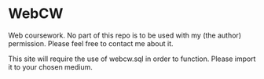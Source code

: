 # WebCW
Web coursework.
No part of this repo is to be used with my (the author) permission. Please feel free to contact me about it.

This site will require the use of webcw.sql in order to function. Please import it to your chosen medium.
